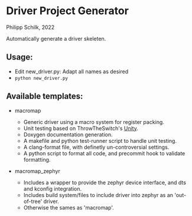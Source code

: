 # Driver Project Generator
Philipp Schilk, 2022

Automatically generate a driver skeleten.

## Usage:
 - Edit new_driver.py: Adapt all names as desired
 - `python new_driver.py`

## Available templates:
 - macromap
   - Generic driver using a macro system for register packing.
   - Unit testing based on ThrowTheSwitch's [Unity](https://github.com/ThrowTheSwitch/Unity).
   - Doxygen documentation generation.
   - A makefile and python test-runner script to handle unit testing.
   - A clang-format file, with definetly un-controversial settings.
   - A python script to format all code, and precommit hook to validate formatting.

 - macromap_zephyr
   - Includes a wrapper to provide the zephyr device interface, and dts and kconfig integration.
   - Includes build system/files to include driver into zephyr as an 'out-of-tree' driver.
   - Otherwise the sames as 'macromap'.
